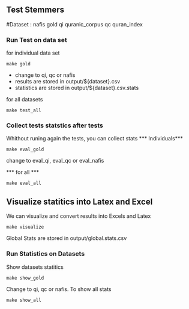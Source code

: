 ## Test Stemmers

#Dataset :
nafis
gold
qi quranic_corpus
qc quran_index
### Run Test on data set
for individual data set
```
make gold
```
* change to qi, qc or nafis
* results are stored in output/${dataset}.csv
* statistics are stored in output/${dataset}.csv.stats


for all datasets

```
make test_all
```
### Collect tests statstics  after tests
 Whithout runing again the tests, you can collect stats
*** Individuals***
```
make eval_gold
```
change to eval_qi, eval_qc or eval_nafis

*** for all ***
```
make eval_all
```

## Visualize statitics into Latex and Excel

We can visualize and convert results into Excels and Latex
```
make visualize
```
Global Stats are stored in output/global.stats.csv


### Run Statistics on Datasets

Show datasets statitics
```
make show_gold
```
Change to qi, qc or nafis.
To show all stats
```
make show_all
```
